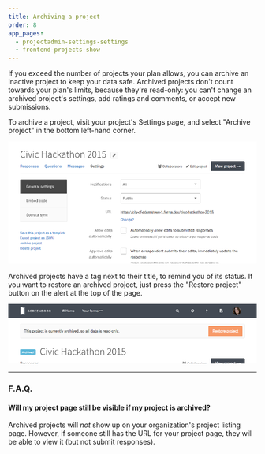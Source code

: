 ```yaml
---
title: Archiving a project
order: 8
app_pages:
  - projectadmin-settings-settings
  - frontend-projects-show
---
```


If you exceed the number of projects your plan allows, you can archive an inactive project to keep your data safe. Archived projects don't count towards your plan's limits, because they're read-only: you can't change an archived project's settings, add ratings and comments, or accept new submissions.

To archive a project, visit your project's Settings page, and select "Archive project" in the bottom left-hand corner.

![Archiving a project.](../images/archive_project_1.png)

Archived projects have a tag next to their title, to remind you of its status. If you want to restore an archived project, just press the "Restore project" button on the alert at the top of the page.

![Restoring an archived project.](../images/archive_project_2.png)

---

### F.A.Q.

#### Will my project page still be visible if my project is archived?
Archived projects will *not* show up on your organization's project listing page. However, if someone still has the URL for your project page, they will be able to view it (but not submit responses).
